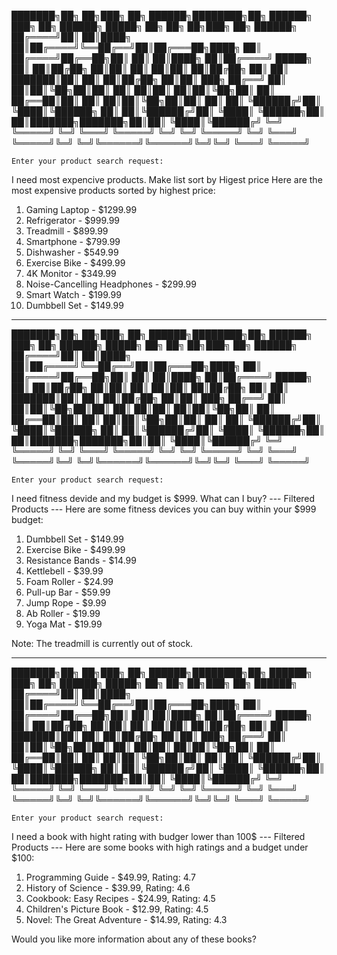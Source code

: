 ███████╗██╗   ██╗███╗   ██╗ ██████╗████████╗██╗ ██████╗ ███╗   ██╗     ██████╗ █████╗ ██╗     ██╗     ██╗███╗   ██╗ ██████╗
██╔════╝██║   ██║████╗  ██║██╔════╝╚══██╔══╝██║██╔═══██╗████╗  ██║    ██╔════╝██╔══██╗██║     ██║     ██║████╗  ██║██╔════╝
█████╗  ██║   ██║██╔██╗ ██║██║        ██║   ██║██║   ██║██╔██╗ ██║    ██║     ███████║██║     ██║     ██║██╔██╗ ██║██║  ███╗
██╔══╝  ██║   ██║██║╚██╗██║██║        ██║   ██║██║   ██║██║╚██╗██║    ██║     ██╔══██║██║     ██║     ██║██║╚██╗██║██║   ██║
██║     ╚██████╔╝██║ ╚████║╚██████╗   ██║   ██║╚██████╔╝██║ ╚████║    ╚██████╗██║  ██║███████╗███████╗██║██║ ╚████║╚██████╔╝
╚═╝      ╚═════╝ ╚═╝  ╚═══╝ ╚═════╝   ╚═╝   ╚═╝ ╚═════╝ ╚═╝  ╚═══╝     ╚═════╝╚═╝  ╚═╝╚══════╝╚══════╝╚═╝╚═╝  ╚═══╝ ╚═════╝

	Enter your product search request: 
I need most expencive products. Make list sort by Higest price
Here are the most expensive products sorted by highest price:

1. Gaming Laptop - $1299.99
2. Refrigerator - $999.99
3. Treadmill - $899.99
4. Smartphone - $799.99
5. Dishwasher - $549.99
6. Exercise Bike - $499.99
7. 4K Monitor - $349.99
8. Noise-Cancelling Headphones - $299.99
9. Smart Watch - $199.99
10. Dumbbell Set - $149.99

----------------------------------------------------------------

███████╗██╗   ██╗███╗   ██╗ ██████╗████████╗██╗ ██████╗ ███╗   ██╗     ██████╗ █████╗ ██╗     ██╗     ██╗███╗   ██╗ ██████╗
██╔════╝██║   ██║████╗  ██║██╔════╝╚══██╔══╝██║██╔═══██╗████╗  ██║    ██╔════╝██╔══██╗██║     ██║     ██║████╗  ██║██╔════╝
█████╗  ██║   ██║██╔██╗ ██║██║        ██║   ██║██║   ██║██╔██╗ ██║    ██║     ███████║██║     ██║     ██║██╔██╗ ██║██║  ███╗
██╔══╝  ██║   ██║██║╚██╗██║██║        ██║   ██║██║   ██║██║╚██╗██║    ██║     ██╔══██║██║     ██║     ██║██║╚██╗██║██║   ██║
██║     ╚██████╔╝██║ ╚████║╚██████╗   ██║   ██║╚██████╔╝██║ ╚████║    ╚██████╗██║  ██║███████╗███████╗██║██║ ╚████║╚██████╔╝
╚═╝      ╚═════╝ ╚═╝  ╚═══╝ ╚═════╝   ╚═╝   ╚═╝ ╚═════╝ ╚═╝  ╚═══╝     ╚═════╝╚═╝  ╚═╝╚══════╝╚══════╝╚═╝╚═╝  ╚═══╝ ╚═════╝

	Enter your product search request: 
I need fitness devide and my budget is $999. What can I buy?
--- Filtered Products ---
Here are some fitness devices you can buy within your $999 budget:

1. Dumbbell Set - $149.99
2. Exercise Bike - $499.99
3. Resistance Bands - $14.99
4. Kettlebell - $39.99
5. Foam Roller - $24.99
6. Pull-up Bar - $59.99
7. Jump Rope - $9.99
8. Ab Roller - $19.99
9. Yoga Mat - $19.99

Note: The treadmill is currently out of stock.


--------------------------------------------------


███████╗██╗   ██╗███╗   ██╗ ██████╗████████╗██╗ ██████╗ ███╗   ██╗     ██████╗ █████╗ ██╗     ██╗     ██╗███╗   ██╗ ██████╗
██╔════╝██║   ██║████╗  ██║██╔════╝╚══██╔══╝██║██╔═══██╗████╗  ██║    ██╔════╝██╔══██╗██║     ██║     ██║████╗  ██║██╔════╝
█████╗  ██║   ██║██╔██╗ ██║██║        ██║   ██║██║   ██║██╔██╗ ██║    ██║     ███████║██║     ██║     ██║██╔██╗ ██║██║  ███╗
██╔══╝  ██║   ██║██║╚██╗██║██║        ██║   ██║██║   ██║██║╚██╗██║    ██║     ██╔══██║██║     ██║     ██║██║╚██╗██║██║   ██║
██║     ╚██████╔╝██║ ╚████║╚██████╗   ██║   ██║╚██████╔╝██║ ╚████║    ╚██████╗██║  ██║███████╗███████╗██║██║ ╚████║╚██████╔╝
╚═╝      ╚═════╝ ╚═╝  ╚═══╝ ╚═════╝   ╚═╝   ╚═╝ ╚═════╝ ╚═╝  ╚═══╝     ╚═════╝╚═╝  ╚═╝╚══════╝╚══════╝╚═╝╚═╝  ╚═══╝ ╚═════╝

	Enter your product search request: 
I need a book with hight rating with budger lower than 100$
--- Filtered Products ---
Here are some books with high ratings and a budget under $100:

1. Programming Guide - $49.99, Rating: 4.7
2. History of Science - $39.99, Rating: 4.6
3. Cookbook: Easy Recipes - $24.99, Rating: 4.5
4. Children's Picture Book - $12.99, Rating: 4.5
5. Novel: The Great Adventure - $14.99, Rating: 4.3

Would you like more information about any of these books?

